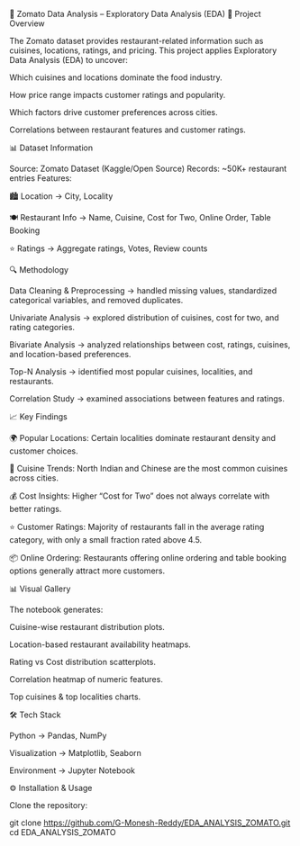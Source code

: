 🍴 Zomato Data Analysis – Exploratory Data Analysis (EDA)
📌 Project Overview

The Zomato dataset provides restaurant-related information such as cuisines, locations, ratings, and pricing.
This project applies Exploratory Data Analysis (EDA) to uncover:

Which cuisines and locations dominate the food industry.

How price range impacts customer ratings and popularity.

Which factors drive customer preferences across cities.

Correlations between restaurant features and customer ratings.

📊 Dataset Information

Source: Zomato Dataset (Kaggle/Open Source)
Records: ~50K+ restaurant entries
Features:

🏙️ Location → City, Locality

🍽️ Restaurant Info → Name, Cuisine, Cost for Two, Online Order, Table Booking

⭐ Ratings → Aggregate ratings, Votes, Review counts

🔍 Methodology

Data Cleaning & Preprocessing → handled missing values, standardized categorical variables, and removed duplicates.

Univariate Analysis → explored distribution of cuisines, cost for two, and rating categories.

Bivariate Analysis → analyzed relationships between cost, ratings, cuisines, and location-based preferences.

Top-N Analysis → identified most popular cuisines, localities, and restaurants.

Correlation Study → examined associations between features and ratings.

📈 Key Findings

🌍 Popular Locations: Certain localities dominate restaurant density and customer choices.

🍛 Cuisine Trends: North Indian and Chinese are the most common cuisines across cities.

💰 Cost Insights: Higher “Cost for Two” does not always correlate with better ratings.

⭐ Customer Ratings: Majority of restaurants fall in the average rating category, with only a small fraction rated above 4.5.

📦 Online Ordering: Restaurants offering online ordering and table booking options generally attract more customers.

📊 Visual Gallery

The notebook generates:

Cuisine-wise restaurant distribution plots.

Location-based restaurant availability heatmaps.

Rating vs Cost distribution scatterplots.

Correlation heatmap of numeric features.

Top cuisines & top localities charts.

🛠️ Tech Stack

Python → Pandas, NumPy

Visualization → Matplotlib, Seaborn

Environment → Jupyter Notebook

⚙️ Installation & Usage

Clone the repository:

git clone https://github.com/G-Monesh-Reddy/EDA_ANALYSIS_ZOMATO.git
cd EDA_ANALYSIS_ZOMATO
